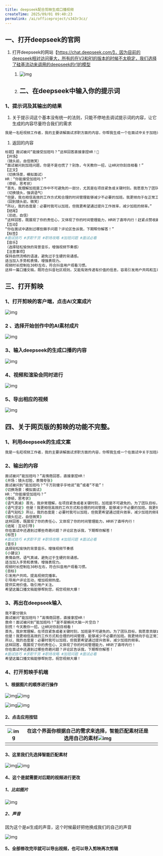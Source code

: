 ```yaml
---
title: deepseek配合剪映生成口播视频
createTime: 2025/09/01 09:40:23
permalink: /ai/officeproject/s343r3cz/
---
```

## 一、打开deepseek的官网

1. 打开deepseek的网站【https://chat.deepseek.com/】，因为目前的deepseek相对访问量大，所有的在V3和R1的版本的时候不太稳定，我们选择了硅基流动来调用的deepseek的r1的模型
   1. ![img](https://pimpfzadssc.feishu.cn/space/api/box/stream/download/asynccode/?code=ZmUxZWVmZmMxNjMzOTgzNTJhZDlhZjY4NjUyMTUyOTZfa1Jiam00U0pDVXQ3c29VeWV4VjNrNlJuaFZMbTBWTHFfVG9rZW46SnRmeGJ2RmtNb3NnSkR4WTd6QmM2djdmbmtlXzE3NTY3MTQ5Nzk6MTc1NjcxODU3OV9WNA)

   2. ##  二、在deepseek中输入你的提示词

### 1、提示词及其输出的结果

1. 关于提示词这个基本没有统一的法则，只能不停地去调试提示词的内容，让它生成的内容尽量符合我们的需求

```Bash
我是一名短视频工作者，我的主要讲解面试求职方面的内容，你帮我生成一个在面试中关于加班问题回复的口播文稿，符合抖音社区规则，并且能够容易上热门，说人话。
```

1. 返回的内容

```Bash
标题】面试被问“能接受加班吗？”这样回答直接拿捏HR！💼
【开场】
（镜头前，自信微笑）
“面试被问到加班问题，你是不是也慌了？别急，今天教你一招，让HR对你刮目相看！”
【正文】
（切换场景，模拟面试）
HR：“你能接受加班吗？”
（停顿，思考状）
“首先，我理解加班是工作中不可避免的一部分，尤其是在项目紧急或关键时刻。我愿意为了团队目标和项目成功付出额外的努力。”
（切换镜头，强调语气）
“但是，我也相信高效的工作方式和合理的时间管理能够减少不必要的加班。我更倾向于在正常工作时间内高效完成任务，避免无效加班。”
（回到镜头前，微笑）
“所以，我的态度是：必要时我可以加班，但我更希望通过提升工作效率，减少加班的频率。”
【结尾】
（总结，自信）
“这样回答，既展现了你的责任心，又体现了你的时间管理能力，HR听了直呼内行！赶紧点赞收藏，下次面试用起来！”
【互动】
“你在面试中遇到过哪些棘手问题？评论区告诉我，下期帮你解答！”
【标签】
#面试技巧 #求职干货 #职场攻略 #加班问题 #面试必看
【音乐】
（选择轻松愉快的背景音乐，增强视频节奏感）
【注意事项】
保持自然流畅的语速，避免过于生硬的背诵感。
适当加入手势和表情，增强表现力。
视频时长控制在30秒左右，符合抖音用户观看习惯。
这样一篇口播文稿，既符合抖音社区规则，又能有效传递有价值的信息，容易引发用户共鸣和互动，助力上热门！
```

## 三、打开剪映

### 1、打开剪映的客户端，点击AI文案成片

![img](https://pimpfzadssc.feishu.cn/space/api/box/stream/download/asynccode/?code=YTNhOGFkZDg0M2I4N2VjZjgzNGZhM2E2N2U1NjIzNDNfcmpaWVNlSlF5ZldEZkFuTGVycXVGV0wwNTNYSWU5SjZfVG9rZW46UWdVRGJ0Zkhzb1lQUEF4ekxsTmNmNG9ObkJiXzE3NTY3MTQ5Nzk6MTc1NjcxODU3OV9WNA)

### 2 、选择开始创作中的AI素材成片

![img](https://pimpfzadssc.feishu.cn/space/api/box/stream/download/asynccode/?code=M2RmM2I3Zjk2YjcwMTUwNWYzZDMwMjk4NTdmYzEwMGFfQ2RtY1BiYkt4Q0htTzN1RE1EYklFRXNNaUI5NDNZRVJfVG9rZW46VTl3aWI3OWhKb3R5ZVN4VTl6dmN3OGlHblZjXzE3NTY3MTQ5Nzk6MTc1NjcxODU3OV9WNA)

### 3、输入deepseek的生成口播的内容

![img](https://pimpfzadssc.feishu.cn/space/api/box/stream/download/asynccode/?code=MmM1YTViM2I5ODQwY2MxNGM4NTEwOWEzZTRjMmYzZDBfNHhydTRoaE81RUdGc3pWRWRVOU9JSkpDU2hscWNQNzJfVG9rZW46THl3dmJMb3Vmb01BS1l4S2ZkQmNIUllTbllnXzE3NTY3MTQ5Nzk6MTc1NjcxODU3OV9WNA)

### 4、视频和渲染会同时进行

![img](https://pimpfzadssc.feishu.cn/space/api/box/stream/download/asynccode/?code=NGE2YWExMWYzNWFkNmRlN2YzZjdlZmVhNjljYmEyOWRfaDRUZ3dNOHE2ME9LU3ZlTTdZOG83T1JKdUxBYTdOZ3hfVG9rZW46VE95cmJ4cjNEb1g0d1N4OE9Pd2NsbDNWblVlXzE3NTY3MTQ5Nzk6MTc1NjcxODU3OV9WNA)

### 5、导出相应的视频

![img](https://pimpfzadssc.feishu.cn/space/api/box/stream/download/asynccode/?code=ZGE0MWRiMjIwNmI3MGRkM2U3NGYzMDhmOTI0NzNiNjhfM2w5UW5kSlptTVhHRE1pS2lmdjUxdGFrd2JNZXFwZVpfVG9rZW46TEM3Z2JGM1lMb0ZlVEN4cEdaamNLRlQzblFaXzE3NTY3MTQ5Nzk6MTc1NjcxODU3OV9WNA)

## 四、关于网页版的剪映的功能不完整。

### 1、利用deepseek的生成文案

```Bash
我是一名短视频工作者，我的主要讲解面试求职方面的内容，你帮我生成一个在面试中关于加班问题回复的口播文稿，符合抖音社区规则，并且能够容易上热门，说人话。
```

### 2、输出的内容

```Bash
面试被问“能加班吗？”高情商回答，直接拿捏HR！
(开场：镜头怼脸，表情夸张)
面试被问到“能加班吗？”千万别傻乎乎地说“能”或者“不能”！
(切换场景：模拟面试)
HR：“你能接受加班吗？”
(停顿，思考状)
(语气真诚) 首先，我非常理解，在项目紧急或者关键时刻，加班是不可避免的。为了团队目标，我愿意贡献自己的力量。
(语气坚定) 但是！我更相信高效的工作方式和合理的时间管理，能够减少不必要的加班。我更倾向于在正常工作时间内，高效完成任务，避免无效加班。
(语气轻松) 所以，我的态度是：必要时我可以加班，但我更希望通过提升效率，减少加班的频率。
(镜头拉近，自信微笑)
这样回答，既展现了你的责任心，又体现了你的时间管理能力，HR听了直呼内行！
(结尾：互动引导)
你在面试中还遇到过哪些奇葩问题？评论区告诉我，下期帮你解答！
(标签)
#面试技巧 #求职干货 #职场攻略 #加班问题 #面试必看
(音乐)
选择轻松愉快的背景音乐，增强视频节奏感
(小建议)
表情自然，语气真诚，避免过于生硬的背诵感。
适当加入手势和表情，增强表现力。
视频时长控制在30秒左右，符合抖音用户观看习惯。
(目标)
引发用户共鸣，提高视频完播率。
引导用户评论互动，增加视频热度。
提供实用价值，吸引用户关注。
希望这篇口播文稿能够帮到您，祝您视频大爆！
```

### 3、再出在deepseek输入

```Bash
我不要分镜头
面试被问“能加班吗？”高情商回答，直接拿捏HR！
救命！面试被问到“能加班吗？”是不是瞬间大脑一片空白？
别慌！今天教你一招，让HR对你刮目相看！
首先，我非常理解，在项目紧急或者关键时刻，加班是不可避免的。为了团队目标，我愿意贡献自己的力量。
但是！我更相信高效的工作方式和合理的时间管理，能够减少不必要的加班。我更倾向于在正常工作时间内，高效完成任务，避免无效加班。
所以，我的态度是：必要时我可以加班，但我更希望通过提升效率，减少加班的频率。
这样回答，既展现了你的责任心，又体现了你的时间管理能力，HR听了直呼内行！
你在面试中还遇到过哪些奇葩问题？评论区告诉我，下期帮你解答！
#面试技巧 #求职干货 #职场攻略 #加班问题 #面试必看
希望这篇口播文稿能够帮到您，祝您视频大爆！
```

### 4、打开剪映手机端

#### 1、根据图片的顺序进行操作

![img](https://pimpfzadssc.feishu.cn/space/api/box/stream/download/asynccode/?code=MTYxNjUyZWE5YmFiZTMwZmUyNjU3YzY0MjE2NGQ2YmVfVEtoWnU1OUtUNWlpMjJncUpJbE56RWhBejFCRHdMNklfVG9rZW46TUQzV2I5UDhMb21HQ0x4RW9rYWMyYWE1blVmXzE3NTY3MTQ5Nzk6MTc1NjcxODU3OV9WNA)![img](https://pimpfzadssc.feishu.cn/space/api/box/stream/download/asynccode/?code=ZDZlODI4NjU4NTJhNWYyZjVjNDc4NWZmN2Y2YTMzODVfUGtJWFlRZGFIZnVsdmhvc3dNc0llcVFWRmZhTWQzUDdfVG9rZW46V1dySmJEQm5Pb1BMOTh4WUM4TWMxOGpObkJnXzE3NTY3MTQ5Nzk6MTc1NjcxODU3OV9WNA)

![img](https://pimpfzadssc.feishu.cn/space/api/box/stream/download/asynccode/?code=NjYxMTRkNGJmNzJkZmY2ZjNjYTg1MGM4YzU3ZTQ1NDZfbktFRkxMU3lzb3dwUDZpQlJQWDZLSGpYV3E1cVRGTWJfVG9rZW46UnhjT2Jpa3hDb3Jsejd4aDdnQWNwbUg5bkxmXzE3NTY3MTQ5Nzk6MTc1NjcxODU3OV9WNA)![img](https://pimpfzadssc.feishu.cn/space/api/box/stream/download/asynccode/?code=OGJmMTFlYzI3M2NiOGM1YTBjYThhNTkzNDg5ODg2ZTNfZHhiaTVqa3U3T3JhVVY0eEpKdUhGejFheFVPNlRsMkxfVG9rZW46VGJ5WGIyNGdPb2Fsc3J4RWM2a2MwS0MxbkZMXzE3NTY3MTQ5Nzk6MTc1NjcxODU3OV9WNA)

#### 2、点击应用按钮

| ![img](https://pimpfzadssc.feishu.cn/space/api/box/stream/download/asynccode/?code=NjMxMzEzNzI0ZmU0MDYyNDU4MTExNDAzOTgwNWVlMzdfRUM0YmhDNEJMbEdZUER6dEpIS2xKZVBRVjZnUEIzRzlfVG9rZW46SndSVGJvOUl0b25Ia0x4d0JuOWNQRlBrbk1oXzE3NTY3MTQ5Nzk6MTc1NjcxODU3OV9WNA) | 在这个界面你根据自己的需求来选择，智能匹配素材还是选用自己的素材![img](https://pimpfzadssc.feishu.cn/space/api/box/stream/download/asynccode/?code=OGViNTE2YzU5MWE0MDE1NTc1NmRjZGYxNjZlMjljYjZfQWhPc3haTkpzNkRwOVk5WEpSbjdaWDF5cFRPMkJDN2JfVG9rZW46R29EZ2JYalBOb3U4Tjl4RlpZSGNwaGQ5bmxoXzE3NTY3MTQ5Nzk6MTc1NjcxODU3OV9WNA) |      |
| ------------------------------------------------------------ | ------------------------------------------------------------ | ---- |
|                                                              |                                                              |      |

#### 3、这里我们先选择智能匹配素材

![img](https://pimpfzadssc.feishu.cn/space/api/box/stream/download/asynccode/?code=ZDc3MjkwNmMzNjM0MGNhMmFlYWE1Yjc1MzJlNTMzYTdfY3VYbGhadVpvNHRXb2g0dHl1bGNIOWd5T1hrbmIyTEJfVG9rZW46UlBLVGJFdTYybzR1UTd4UGN1aGNoelRabm9oXzE3NTY3MTQ5Nzk6MTc1NjcxODU3OV9WNA)![img](https://pimpfzadssc.feishu.cn/space/api/box/stream/download/asynccode/?code=MTA1ZTY1Njk4OTRkOGVjODUwOWFjNWFiMjgwYzc4MjBfRHRLSGdKTExpZUJiRGlncDBYODdjbjdMa2lYTm5iV05fVG9rZW46UHh6TmJUbHBkb1hmVmF4azNSTGM0ZWZzblJoXzE3NTY3MTQ5Nzk6MTc1NjcxODU3OV9WNA)

#### 4、这个是就需要对后期的视频进行更改

##### 1、比如图片

![img](https://pimpfzadssc.feishu.cn/space/api/box/stream/download/asynccode/?code=OWI4YjEwZDYyMzNiNTVkNTI4MTRhZDdiMDQyOWY0MzZfNG5RakNmdU5KdmJqN1BOUFNScHV3dzJUTEdmUHFBVXVfVG9rZW46Uk5kY2JQeTdlb053c1V4Yjl4bGMyVGRPbkxiXzE3NTY3MTQ5Nzk6MTc1NjcxODU3OV9WNA)

##### 2、声音

因为这个是ai生成的声音，这个时候最好把他换成我们的自己的声音

![img](https://pimpfzadssc.feishu.cn/space/api/box/stream/download/asynccode/?code=NTkxYWEyMTIxYjM4MTI0YTMyYTc3Zjk5MGU3MzI2NmRfcUlkVGNSWHFCWk5VTGJPYW00Sm11ZEg5WmQ5RXZwTmxfVG9rZW46T0JhOGJtS3lTb1Z3cUx4ek9GMWNOWUtqbm5nXzE3NTY3MTQ5Nzk6MTc1NjcxODU3OV9WNA)

#### 5、全部修改完毕就可以导出视频，也可以导入剪映再次剪辑